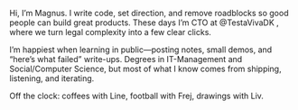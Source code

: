 Hi, I’m Magnus. I write code, set direction, and remove roadblocks so good people can build great products. These days I’m CTO at @TestaVivaDK
, where we turn legal complexity into a few clear clicks.

I’m happiest when learning in public—posting notes, small demos, and “here’s what failed” write-ups. Degrees in IT-Management and Social/Computer Science, but most of what I know comes from shipping, listening, and iterating.

Off the clock: coffees with Line, football with Frej, drawings with Liv.
